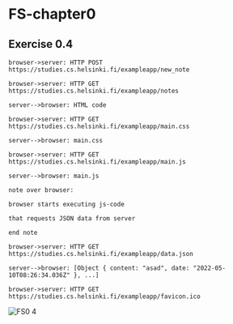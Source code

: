 # FS-chapter0
## Exercise 0.4
```
browser->server: HTTP POST https://studies.cs.helsinki.fi/exampleapp/new_note

browser->server: HTTP GET https://studies.cs.helsinki.fi/exampleapp/notes

server-->browser: HTML code

browser->server: HTTP GET https://studies.cs.helsinki.fi/exampleapp/main.css

server-->browser: main.css

browser->server: HTTP GET https://studies.cs.helsinki.fi/exampleapp/main.js

server-->browser: main.js

note over browser:

browser starts executing js-code

that requests JSON data from server

end note

browser->server: HTTP GET https://studies.cs.helsinki.fi/exampleapp/data.json

server-->browser: [Object { content: "asad", date: "2022-05-10T08:26:34.036Z" }, ...]

browser->server: HTTP GET https://studies.cs.helsinki.fi/exampleapp/favicon.ico
```
![FS0 4](https://user-images.githubusercontent.com/51020697/167661912-c939f5b3-8a0a-4be9-9892-a328efdaaecb.png)




